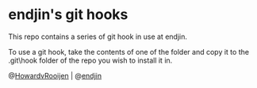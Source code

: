 # endjin's git hooks

This repo contains a series of git hook in use at endjin.

To use a git hook, take the contents of one of the folder and copy it to the .git\hook folder of the repo you wish to install it in.

@[HowardvRooijen](http://twitter.com/howardvrooijen) | @[endjin](http://twitter.com/endjin) 
